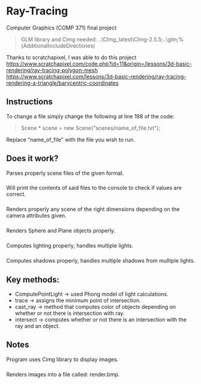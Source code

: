 # Ray-Tracing
Computer Graphics (COMP 371) final project

> GLM library and Cimg needed: ..\CImg_latest\CImg-2.5.5;..\glm;%(AdditionalIncludeDirectories)

Thanks to scratchapixel, I was able to do this project
https://www.scratchapixel.com/code.php?id=11&origin=/lessons/3d-basic-rendering/ray-tracing-polygon-mesh
https://www.scratchapixel.com/lessons/3d-basic-rendering/ray-tracing-rendering-a-triangle/barycentric-coordinates


## Instructions

To change a file simply change the following at line 198 of the code:

> Scene * scene = new Scene("scenes/name_of_file.txt");

Replace "name_of_file" with the file you wish to run.

## Does it work?
Parses properly scene files of the given format.
### 
Will print the contents of said files to the console to check if values are correct.
### 
Renders properly any scene of the right dimensions depending on the camera attributes given.
### 
Renders Sphere and Plane objects properly.
### 
Computes lighting properly, handles multiple lights.
### 
Computes shadows properly, handles multiple shadows from multiple lights.

## Key methods:

* ComputePointLight -> used Phong model of light calculations.
* trace -> assigns the minimum point of intersection.
* cast_ray -> method that computes color of objects depending on whether or not there is intersection with ray.
* intersect -> computes whether or not there is an intersection with the ray and an object.

## Notes
Program uses Cimg library to display images.
### 
Renders images into a file called: render.bmp.
 
